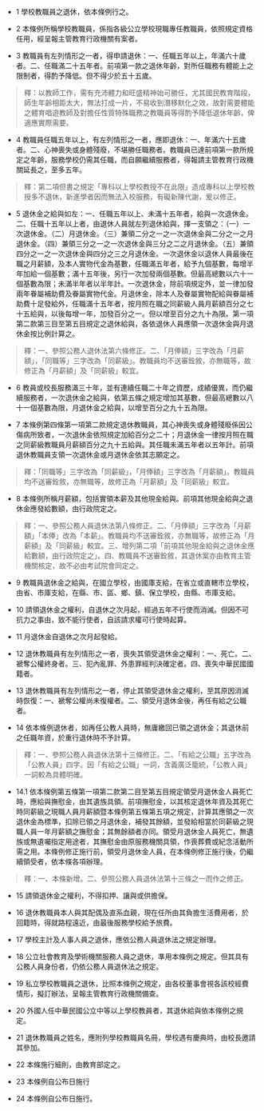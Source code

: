 * 1 學校教職員之退休，依本條例行之。

* 2 本條例所稱學校教職員，係指各級公立學校現職專任教職員，依照規定資格任用，經呈報主管教育行政機關有案者。

* 3 教職員有左列情形之一者，得申請退休：一、任職五年以上，年滿六十歲者。二、任職滿二十五年者。前項第一款之退休年齡，對所任職務有體能上之限制者，得酌予降低。但不得少於五十五歲。

> 釋：以教師工作，需有充沛體力和旺盛精神始可勝任，尤其國民教育階段，師生年齡相距太大，無法打成一片，不易收到潛移默化之效，故對需要體能之體育唱遊教師及對擔任性質特殊職務之教職員等得酌予降低退休年齡，俾適應實際需要。

* 4 教職員任職五年以上，有左列情形之一者，應即退休：一、年滿六十五歲者。二、心神喪失或身體殘廢，不堪勝任職務者。教職員已達前項第一款所規定之年齡，服務學校仍需其任職，而自願繼續服務者，得報請主管教育行政機關延長之，至多五年。

> 釋：第二項但書之規定「專科以上學校教授不在此限」造成專科以上學校教授多不退休，新進學者因而無法入校服務，有礙新陳代謝，爰以修正。

* 5 退休金之給與如左：一、任職五年以上、未滿十五年者，給與一次退休金。二、任職十五年以上者，由退休人員就左列退休給與，擇一支領之：（一）一次退休金。（二）月退休金。（三）兼領二分之一之一次退休金與二分之一之月退休金。（四）兼領三分之一之一次退休金與三分之二之月退休金。（五）兼領四分之一之一次退休金與四分之三之月退休金。一次退休金以退休人員最後在職之月薪額，及本人實物代金為基數，任職滿五年者，給予九個基數，每增半年加給一個基數；滿十五年後，另行一次加發兩個基數。但最高總數以六十一個基數為限；未滿半年者以半年計。一次退休金，除前項規定外，並一律加發兩年眷屬補助費及眷屬實物代金。月退休金，除本人及眷屬實物配給與眷屬補助費十足發給外，任職滿十五年者，按月照在職之同薪級人員月薪額百分之七十五給與，以後每增一年，加發百分之一。但以增至百分之九十為限。第一項第二款第三目至第五目規定之退休給與，各依退休人員應領一次退休金與月退休金按比例計算之。

> 釋：一、參照公務人退休法第六條修正。二、「月俸額」三字改為「月薪額」，「同職等」三字改為「同薪級」。教職員均不送審銓敘，亦無職等，故修正為「月薪額」及「同薪級」較宜。

* 6 教員或校長服務滿三十年，並有連續任職二十年之資歷，成績優異，而仍繼續服務者，一次退休金之給與，依第五條之規定增加其基數，但最高總數以八十一個基數為限，月退休金之給與，以增至百分之九十五為限。

* 7 本條例第四條第一項第二款規定退休教職員，其心神喪失或身體殘廢係因公傷病所致者，一次退休金依照規定加給百分之二十；月退休金一律按月照在職之同薪級教職員月薪額百分之九十五給與。其任職未滿五年者以五年計。前項退休教職員支領一次退休金或月退休金依其志願定之。

> 釋：「同職等」三字改為「同薪級」，「月俸額」三字改為「月薪額」。教職員均不送審銓敘，亦無職等，故修正為「月薪額」及「同薪級」較宜。

* 8 本條例所稱月薪額，包括實領本薪及其他現金給與。前項其他現金給與之退休金應發給數額，由行政院定之。

> 釋：一、參照公務人員退休法第八條修正。二、「月俸額」三字改為「月薪額」「本俸」改為「本薪」。教職員均不送審銓敘，亦無職等，故修正為「月薪額」及「同薪級」較宜。三、增列第二項「前項其他現金給與之退休金應給數額，由行政院定之」。四、教職員不送審銓敘，其退休案亦由教育主管機關核定，故不必由考試院會同定之。

* 9 教職員退休金之給與，在國立學校，由國庫支給，在省立或直轄市立學校，由省、市庫支給，在縣、市、區、鄉、鎮、保立學校，由縣、市庫支給。

* 10 請領退休金之權利，自退休之次月起，經過五年不行使而消滅。但因不可抗力之事由，致不能行使者，自該請求權可行使時起算。

* 11 月退休金自退休之次月起發給。

* 12 退休教職員有左列情形之一者，喪失其領受退休金之權利：一、死亡。二、褫奪公權終身者。三、犯內亂罪、外患罪經判決確定者。四、喪失中華民國國籍者。

* 13 退休教職員有左列情形之一者，停止其領受退休金之權利，至其原因消滅時恢復：一、褫奪公權尚未復權者。二、領受月退休金後，再任有給之公職者。

* 14 依本條例退休者，如再任公教人員時，無庸繳回已領之退休金；其退休前之任職年資，於重行退休時不予計算。

> 釋：一、參照公務人員退休法第十三條修正。二、「有給之公職」五字改為「公教人員」四字。因「有給之公職」一詞，含義廣泛籠統，「公教人員」一詞較為具體明確。

* 14.1 依本條例第五條第一項第二款第二目至第五目規定領受月退休金人員死亡時，應給與撫慰金，由其遺族具領。前項撫慰金，以其核定退休年資及其死亡時同薪級之現職人員月薪額暨本條例第五條第五項之規定，計算其應領之一次退休金為標準，扣除已領之月退休金，補發其餘額，並發給相當於同薪級之現職人員一年月薪額之撫慰金；其無餘額者亦同。領受月退休金人員死亡，無遺族或無遺囑指定用途者，其撫慰金由原服務機關具領，作喪葬費或紀念活動所需之用。本條例修正施行前，領受月退休金人員，在本條例修正施行後，仍繼續領受者，依本條各項辦理。

> 釋：一、本條新增。二、參照公務人員退休法第十三條之一而作之修正。

* 15 請領退休金之權利，不得扣押、讓與或供擔保。

* 16 退休教職員本人與其配偶及直系血親，現在任所由其負擔生活費用者，於回籍時，得就路程遠近，由最後服務學校給予旅費。

* 17 學校主計及人事人員之退休，應依公務人員退休法之規定辦理。

* 18 公立社會教育及學術機關服務人員之退休，準用本條例之規定。但其具有公務人員身份者，仍依公務人員退休法之規定。

* 19 私立學校教職員之退休，比照本條例之規定，由各校董事會視各該校經費情形，擬訂辦法，呈報主管教育行政機關備查。

* 20 外國人任中華民國公立中等以上學校教員者，其退休給與依本條例之規定。

* 21 退休教職員之姓名，應附列學校教職員名冊，學校遇有慶典時，由校長邀請其參加。

* 22 本條施行細則，由教育部定之。

* 23 本條例自公布日施行

* 24 本條例自公布日施行。

